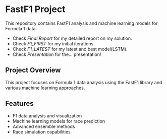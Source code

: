 # FastF1 Project

This repository contains FastF1 analysis and machine learning models for Formula 1 data.

- Check *Final Report* for my detailed report on my solution.
- Check *F1_FIRST* for my initial iterations.
- Check *F1_LATEST* for my latest and best model(LSTM).
- Check *Presentation* for the... presentation!

## Project Overview

This project focuses on Formula 1 data analysis using the FastF1 library and various machine learning approaches.

## Features

- F1 data analysis and visualization
- Machine learning models for race prediction
- Advanced ensemble methods
- Race simulation capabilities 